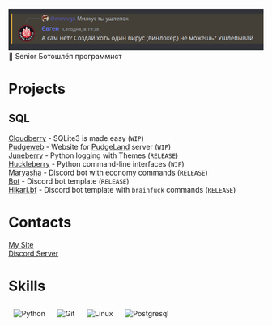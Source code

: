 ![](assets/lol.png)
🦧 Senior Ботошлёп программист
# Projects
## SQL
[Cloudberry](https://github.com/mmlvgx/cloudberry) - SQLite3 is made easy (`WIP`)\
[Pudgeweb](https://github.com/mmlvgx/pudgeweb) - Website for [PudgeLand](https://bit.ly/3YhR1eJ) server (`WIP`)\
[Juneberry](https://github.com/mmlvgx/juneberry) - Python logging with Themes (`RELEASE`)\
[Huckleberry](https://github.com/mmlvgx/huckleberry) - Python command-line interfaces (`WIP`)\
[Maryasha](https://github.com/mmlvgx/maryasha) - Discord bot with economy commands (`RELEASE`)\
[Bot](https://github.com/mmlvgx/bot) - Discord bot template (`RELEASE`)\
[Hikari.bf](https://github.com/mmlvgx/hikari.bf) - Discord bot template with `brainfuck` commands (`RELEASE`)
# Contacts
[My Site](https://mmlvgx.xp3.biz/)\
[Discord Server](https://discord.gg/HNvQzUtZ)
# Skills
<img style="margin: 10px" src="https://profilinator.rishav.dev/skills-assets/python-original.svg" alt="Python" height="75" />
<img style="margin: 10px" src="https://profilinator.rishav.dev/skills-assets/git-scm-icon.svg" alt="Git" height="75" />
<img style="margin: 10px" src="https://profilinator.rishav.dev/skills-assets/linux-original.svg" alt="Linux" height="75" />
<img style="margin: 10px" src="https://upload.wikimedia.org/wikipedia/commons/thumb/2/29/Postgresql_elephant.svg/1200px-Postgresql_elephant.svg.png" alt="Postgresql" height="75" />  